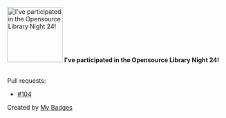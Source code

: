 <img src="https://my-badges.github.io/my-badges/oss-library-night-24.png" alt="I&apos;ve participated in the Opensource Library Night 24!" title="I&apos;ve participated in the Opensource Library Night 24!" width="128">
<strong>I&apos;ve participated in the Opensource Library Night 24!</strong>
<br><br>

Pull requests:

- <a href="https://github.com/my-badges/my-badges/pull/104">#104</a>


Created by <a href="https://github.com/my-badges/my-badges">My Badges</a>